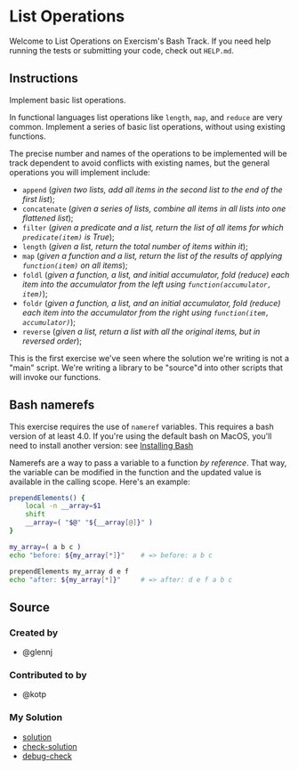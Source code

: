 # List Operations

Welcome to List Operations on Exercism's Bash Track.
If you need help running the tests or submitting your code, check out `HELP.md`.

## Instructions

Implement basic list operations.

In functional languages list operations like `length`, `map`, and
`reduce` are very common. Implement a series of basic list operations,
without using existing functions.

The precise number and names of the operations to be implemented will be
track dependent to avoid conflicts with existing names, but the general
operations you will implement include:

* `append` (*given two lists, add all items in the second list to the end of the first list*);
* `concatenate` (*given a series of lists, combine all items in all lists into one flattened list*);
* `filter` (*given a predicate and a list, return the list of all items for which `predicate(item)` is True*);
* `length` (*given a list, return the total number of items within it*);
* `map` (*given a function and a list, return the list of the results of applying `function(item)` on all items*);
* `foldl` (*given a function, a list, and initial accumulator, fold (reduce) each item into the accumulator from the left using `function(accumulator, item)`*);
* `foldr` (*given a function, a list, and an initial accumulator, fold (reduce) each item into the accumulator from the right using `function(item, accumulator)`*);
* `reverse` (*given a list, return a list with all the original items, but in reversed order*);

This is the first exercise we've seen where the solution we're writing
is not a "main" script. We're writing a library to be "source"d into
other scripts that will invoke our functions.

## Bash namerefs

This exercise requires the use of `nameref` variables. This requires a bash
version of at least 4.0. If you're using the default bash on MacOS, you'll
need to install another version: see [Installing Bash](https://exercism.io/tracks/bash/installation)

Namerefs are a way to pass a variable to a function _by reference_. That
way, the variable can be modified in the function and the updated value is
available in the calling scope. Here's an example:
```bash
prependElements() {
    local -n __array=$1
    shift
    __array=( "$@" "${__array[@]}" )
}

my_array=( a b c )
echo "before: ${my_array[*]}"    # => before: a b c

prependElements my_array d e f
echo "after: ${my_array[*]}"     # => after: d e f a b c
```

## Source

### Created by

- @glennj

### Contributed to by

- @kotp

### My Solution

- [solution](./list_ops.sh)
- [check-solution](./run-tests-bats.txt)
- [debug-check](./run-tests-debug.txt)
